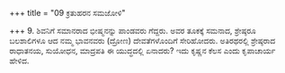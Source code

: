 +++
title = "09 ಕ್ರತುಹರನ ಸಮಜೋಳಿ"

+++
9. ಶಿವನಿಗೆ ಸಮಾನರಾದ ಭೀಷ್ಮನನ್ನು ಪಾಂಡವರು ಗೆದ್ದರು. ಅವರ ತೂಕಕ್ಕೆ ಸಮನಾದ, ಶ್ರೇಷ್ಠರೂ ಬಲಶಾಲಿಗಳೂ ಆದ ನಮ್ಮ ಭಾವನವರು (ದ್ರೋಣ) ದೇವತೆಗಳೊಂದಿಗೆ ಸೇರಿಹೋದರು. ಅತಿರಥರಲ್ಲಿ ಶ್ರೇಷ್ಠರಾದ ರಾಧಾತನಯ, ಸುಯೋಧನ, ಮಾದ್ರಪತಿ ಈ ಯುದ್ಧದಲ್ಲಿ ಏನಾದರು? ಇದು ಕೃಷ್ಣನ ಕೆಲಸ ಎಂದು ಕೃಪಾಚಾರ್ಯ ಹೇಳಿದ.
